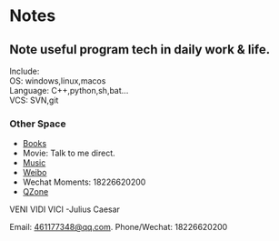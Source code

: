 # Notes

## Note useful program tech in daily work & life. 

Include:  
OS:                windows,linux,macos  
Language:          C++,python,sh,bat...  
VCS:               SVN,git  


### Other Space  
- [Books](https://1drv.ms/f/s!AjnTck1kjTur020KBel2WntM13Af)    
- Movie: Talk to me direct.  
- [Music](https://music.163.com/#/user/home?id=349944279)  
- [Weibo](https://weibo.com/LoveOrFail/home)  
- Wechat Moments: 18226620200
- [QZone](https://user.qzone.qq.com/461177348)


VENI VIDI VICI  -Julius Caesar


Email: 461177348@qq.com. 
Phone/Wechat: 18226620200
